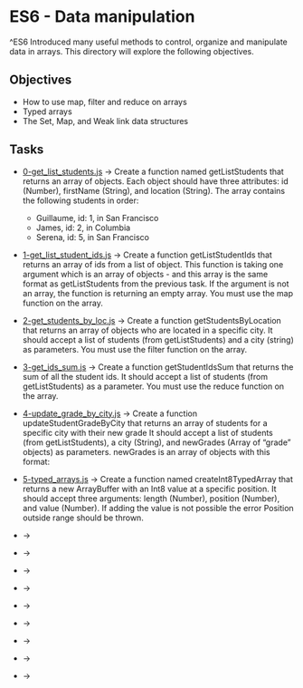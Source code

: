 # ES6 - Data manipulation

^ES6 Introduced many useful methods to control, organize and manipulate data in arrays. This directory will explore the following objectives.

## Objectives

* How to use map, filter and reduce on arrays
* Typed arrays
* The Set, Map, and Weak link data structures

## Tasks

* [0-get_list_students.js](0-get_list_students.js) -> Create a function named getListStudents that returns an array of objects.
  Each object should have three attributes: id (Number), firstName (String), and location (String).
  The array contains the following students in order:

  * Guillaume, id: 1, in San Francisco
  * James, id: 2, in Columbia
  * Serena, id: 5, in San Francisco

* [1-get_list_student_ids.js](1-get_list_student_ids.js) -> Create a function getListStudentIds that returns an array of ids from a list of object.
  This function is taking one argument which is an array of objects - and this array is the same format as getListStudents from the previous task.
  If the argument is not an array, the function is returning an empty array.
  You must use the map function on the array.

* [2-get_students_by_loc.js](2-get_students_by_loc.js) -> Create a function getStudentsByLocation that returns an array of objects who are located in a specific city.
  It should accept a list of students (from getListStudents) and a city (string) as parameters.
  You must use the filter function on the array.

* [3-get_ids_sum.js](3-get_ids_sum.js) -> Create a function getStudentIdsSum that returns the sum of all the student ids.
  It should accept a list of students (from getListStudents) as a parameter.
  You must use the reduce function on the array.

* [4-update_grade_by_city.js](4-update_grade_by_city.js) -> Create a function updateStudentGradeByCity that returns an array of students for a specific city with their new grade
  It should accept a list of students (from getListStudents), a city (String), and newGrades (Array of “grade” objects) as parameters.
  newGrades is an array of objects with this format:

* [5-typed_arrays.js](5-typed_arrays.js) -> Create a function named createInt8TypedArray that returns a new ArrayBuffer with an Int8 value at a specific position.
  It should accept three arguments: length (Number), position (Number), and value (Number).
  If adding the value is not possible the error Position outside range should be thrown.

* []() ->

* []() ->

* []() ->

* []() ->

* []() ->

* []() ->

* []() ->

* []() ->

* []() ->
